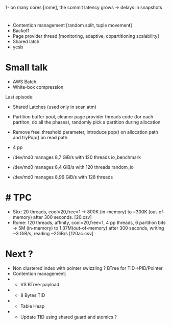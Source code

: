 1- on many cores [rome], the commit latency grows -> delays in snapshots

#
* Contention management [random split, tuple movement]
* Backoff
* Page provider thread [monitoring, adaptive, copartitioning scalability]
* Shared latch
* ycsb

# Small talk
* AWS Batch
* White-box compression

Last episode:
* Shared Latches (used only in scan atm)
* Partition buffer pool, cleaner page provider threads code (for each partiton, do all the phases), randomly pick a partition during allocation
* Remove free_threshold parameter, introduce pop() on allocation path and tryPop() on read path

* 4 pp
* /dev/md0 manages 8,7 GiB/s with 120 threads io_benchmark
* /dev/md0 manages 8,4 GiB/s with 120 threads random_io
* /dev/md0 manages 8,96 GiB/s with 128 threads
# # TPC
* Skx: 20 threads, cool=20,free=1 -> 800K (in-memory) to ~300K (out-of-memory) after 300 seconds. [20.csv]
* Rome: 120 threads, affinity, cool=20,free=1, 4 pp threads, 6 partition bits -> 5M (in-memory) to  1.37M(out-of-memory) after 300 seconds, writing ~3 GiB/s, reading ~2GiB/s [120ac.csv]

# Next ?
* Non clustered index with pointer swizzling ? BTree for TID->PID/Pointer
* Contention management:
* *  VS BTree: payload
* *  8 Bytes TID
* *  Table Heap
* *  Update TID using shared guard and atomics ?
